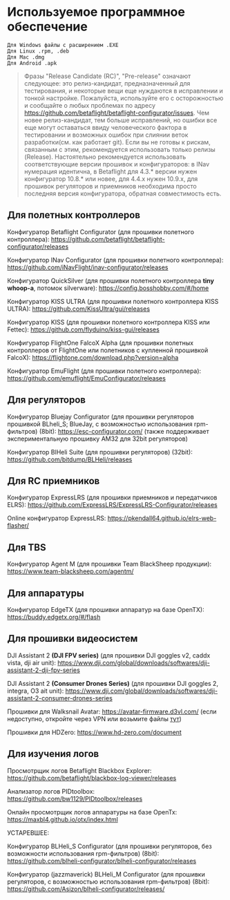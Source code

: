 # Используемое программное обеспечение

```
Для Windows файлы с расширением .EXE
Для Linux .rpm, .deb
Для Mac .dmg
Для Android .apk
```

> Фразы "Release Candidate (RC)", "Pre-release" означают следующее: это релиз-кандидат, предназначенный для тестирования, и некоторые вещи еще нуждаются в исправлении и тонкой настройке. Пожалуйста, используйте его с осторожностью и сообщайте о любых проблемах по адресу https://github.com/betaflight/betaflight-configurator/issues.
Чем новее релиз-кандидат, тем больше исправлений, но ошибки все еще могут оставаться ввиду человеческого фактора в тестировании и возможных ошибок при слиянии веток разработки(см. как работает git). Если вы не готовы к рискам, связанным с этим, рекомендуется использовать только релизы (Release). Настоятельно рекомендуется использовать соответствующие версии прошивок и конфигураторов: в INav нумерация идентична, в Betaflight для 4.3.\* версии нужен конфигуратор 10.8.\* или новее, для 4.4.х нужен 10.9.х, для прошивок регуляторов и приемников необходима просто последняя версия конфигуратора, обратная совместимость есть.

## Для полетных контроллеров

Конфигуратор Betaflight Configurator (для прошивки полетного контроллера):
https://github.com/betaflight/betaflight-configurator/releases

Конфигуратор INav Configurator (для прошивки полетного контроллера):
https://github.com/iNavFlight/inav-configurator/releases

Конфигуратор QuickSilver (для прошивки полетного контроллера **tiny whoop-а**, потомок silverware):
https://config.bosshobby.com/#/home

Конфигуратор KISS ULTRA (для прошивки полетного контроллера KISS ULTRA):
https://github.com/KissUltra/gui/releases

Конфигуратор KISS (для прошивки полетного контроллера KISS или Fettec):
https://github.com/flyduino/kiss-gui/releases

Конфигуратор FlightOne FalcoX Alpha (для прошивки полетных контроллеров от FlightOne или полетников с купленной прошивкой FalcoX):
https://flightone.com/download.php?version=alpha

Конфигуратор EmuFlight (для прошивки полетного контроллера):
https://github.com/emuflight/EmuConfigurator/releases

## Для регуляторов

Конфигуратор Bluejay Configurator (для прошивки регуляторов прошивкой BLheli_S; BlueJay, с возможностью использования rpm-фильтров) (8bit):
https://esc-configurator.com/ (также поддерживает экспериментальную прошивку AM32 для 32bit регуляторов)

Конфигуратор BlHeli Suite (для прошивки регуляторов) (32bit):
https://github.com/bitdump/BLHeli/releases

## Для RC приемников

Конфигуратор ExpressLRS (для прошивки приемников и передатчиков ELRS):
https://github.com/ExpressLRS/ExpressLRS-Configurator/releases

Online конфигуратор ExpressLRS: https://pkendall64.github.io/elrs-web-flasher/

## Для TBS

Конфигуратор Agent M (для прошивки Team BlackSheep продукции):
https://www.team-blacksheep.com/agentm/

## Для аппаратуры

Конфигуратор EdgeTX (для прошивки аппаратур на базе OpenTX):
https://buddy.edgetx.org/#/flash

## Для прошивки видеосистем

DJI Assistant 2 **(DJI FPV series)** (для прошивки DJI goggles v2, caddx vista, dji air unit):
https://www.dji.com/global/downloads/softwares/dji-assistant-2-dji-fpv-series

DJI Assistant 2 **(Consumer Drones Series)** (для прошивки DJI goggles 2, integra, O3 ait unit):
https://www.dji.com/global/downloads/softwares/dji-assistant-2-consumer-drones-series

Прошивки для Walksnail Avatar:
https://avatar-firmware.d3vl.com/ (если недоступно, откройте через VPN или возьмите файлы [тут](https://github.com/D3VL/Avatar-Firmware-Updates))

Прошивки для HDZero:
https://www.hd-zero.com/document

## Для изучения логов

Просмотрщик логов Betaflight Blackbox Explorer:
https://github.com/betaflight/blackbox-log-viewer/releases

Анализатор логов PIDtoolbox:
https://github.com/bw1129/PIDtoolbox/releases

Онлайн просмотрщик логов аппаратуры на базе OpenTx:
https://maxbl4.github.io/otx/index.html


УСТАРЕВШЕЕ:

Конфигуратор BLHeli_S Configurator (для прошивки регуляторов, без возможности использования rpm-фильтров) (8bit):
https://github.com/blheli-configurator/blheli-configurator/releases

Конфигуратор (jazzmaverick) BLHeli_M Configurator (для прошивки регуляторов, с возможностью использования rpm-фильтров) (8bit):
https://github.com/Asizon/blheli-configurator/releases/
